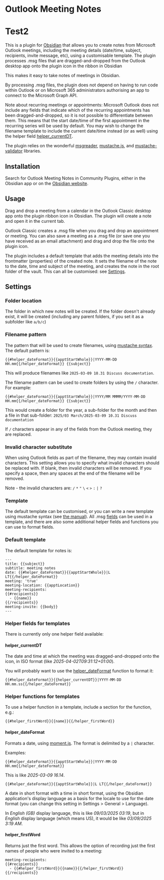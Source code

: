 # Outlook Meeting Notes
# Test2
This is a plugin for [Obsidian](https://obsidian.md) that allows you to create notes from
Microsoft Outlook meetings, including the meeting details (date/time,
subject, recipients, invite message, etc), using a customisable template.
The plugin processes .msg files that are dragged-and-dropped from the 
Outlook desktop app onto the plugin icon in the ribbon in Obsidian

This makes it easy to take notes of meetings in Obsidian.

By processing .msg files, the plugin does not depend on having to run code within
Outlook or on Microsoft 365 administrators authorising an app to connect to the
Microsoft Graph API.

Note about recurring meetings or appointments: Microsoft Outlook does not include
any fields that indicate which of the recurring appointments has been dragged-and-dropped,
so it is not possible to differentiate between them. This means that the start date/time 
of the first appointment in the recurring series will be used by default. You may wish
to change the filename template to include the current date/time instead (or as well)
using the helper field [helper_currentDT](#helper_currentDT).

The plugin relies on the wonderful [msgreader](https://github.com/HiraokaHyperTools/msgreader),
[mustache.js](https://github.com/janl/mustache.js), and
[mustache-validator](https://github.com/eliasm307/mustache-validator) libraries.

## Installation

Search for Outlook Meeting Notes in Community Plugins, either in the Obsidian app or
on the [Obsidian website](https://obsidian.md/plugins?search=outlook+meeting+notes).

## Usage
Drag and drop a meeting from a calendar in the Outlook Classic desktop app onto the
plugin ribbon icon in Obsidian. The plugin will create a note and open it in the
current tab.

Outlook Classic creates a .msg file when you drag and drop an appointment or meeting.
You can also save a meeting as a .msg file (or save one you have received as an email
attachment) and drag and drop the file onto the plugin icon.

The plugin includes a default template that adds the meeting details
into the frontmatter (properties) of the created note. It sets the filename of the note
to the date, time and subject of the meeting, and creates the note in the root folder of
the vault. This can all be customised: see [Settings](#settings).

## Settings
### Folder location
The folder in which new notes will be created. If the folder doesn't already exist, it
will be created (including any parent folders, if you set it as a subfolder like `a/b/c`)

### Filename pattern
The pattern that will be used to create filenames, using [mustache syntax](https://mustache.github.io/mustache.5.html).
The default pattern is:
```
{{#helper_dateFormat}}{{apptStartWhole}}|YYYY-MM-DD HH.mm{{/helper_dateFormat}} {{subject}}
```
This will produce filenames like `2025-03-09 10.31 Discuss documentation`.

The filename pattern can be used to create folders by using the `/` character. For example:
```
{{#helper_dateFormat}}{{apptStartWhole}}|YYYY/MM MMMM/YYYY-MM-DD HH.mm{{/helper_dateFormat}} {{subject}}
```
This would create a folder for the year, a sub-folder for the month and then a file in that sub-folder:
`2025/03 March/2025-03-09 10.31 Discuss documentation`

If `/` characters appear in any of the fields from the Outlook meeting, they are replaced.

### Invalid character substitute
When using Outlook fields as part of the filename, they may contain invalid characters.
This setting allows you to specify what invalid characters should be replaced with. If
blank, then invalid characters will be removed. If you specify a space, then any spaces
at the end of the filename will be removed.

Note - the invalid characters are: `/` `*` `"` `\` `<` `>` `:` `|` `?`

### Template
The default template can be customised, or you can write a new
template using mustache syntax (see [the manual](https://mustache.github.io/mustache.5.html)).
All .msg [fields](https://hiraokahypertools.github.io/msgreader/typedoc/interfaces/MsgReader.FieldsData.html)
can be used in a template, and there are also some additional helper fields and 
functions you can use to format fields.

### Default template
The default template for notes is:
```
---
title: {{subject}}
subtitle: meeting notes
date: {{#helper_dateFormat}}{{apptStartWhole}}|L LT{{/helper_dateFormat}}
meeting: 'true'
meeting-location: {{apptLocation}}
meeting-recipients:
{{#recipients}}
  - {{name}}
{{/recipients}}
meeting-invite: {{body}}
---
```

### Helper fields for templates
There is currently only one helper field available:

#### helper_currentDT
The date and time at which the meeting was dragged-and-dropped onto the icon, 
in ISO format (like *2025-04-02T09:31:12+01:00*). 

You will probably want to use the [helper_dateFormat](#helper_dateFormat) function
to format it:
```
{{#helper_dateFormat}}{{helper_currentDT}}|YYYY-MM-DD HH.mm.ss{{/helper_dateFormat}}
```

### Helper functions for templates
To use a helper function in a template, include a section for the function, e.g.:
```
{{#helper_firstWord}}{{name}}{{/helper_firstWord}}
```

#### helper_dateFormat
Formats a date, using [moment.js](https://momentjs.com/). The format is delimited by a `|`
character.

Examples:
```
{{#helper_dateFormat}}{{apptStartWhole}}|YYYY-MM-DD HH.mm{{/helper_dateFormat}}
```
This is like *2025-03-09 16.14*.
```
{{#helper_dateFormat}}{{apptStartWhole}}|L LT{{/helper_dateFormat}}
```
A date in short format with a time in short format, using the Obsidian application's 
display language as a basis for the locale to use for the date format (you can change
this setting in Settings > General > Language).

In *English (GB)* display language, this is like *09/03/2025 03:19*, but in
*English* display language (which means US), it would be like *03/09/2025 3:19 AM*.

#### helper_firstWord
Returns just the first word. This allows the option of recording just the first names of
people who were invited to a meeting:
```
meeting-recipients:
{{#recipients}}
  - {{#helper_firstWord}}{{name}}{{/helper_firstWord}}
{{/recipients}}
```
